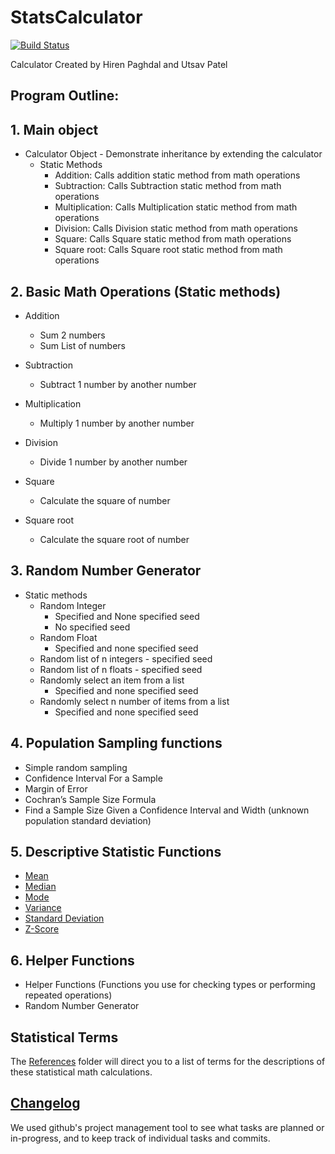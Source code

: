 # StatsCalculator
[![Build Status](https://travis-ci.com/hpaghdal/StatsCalculator.svg?branch=master)](https://travis-ci.com/hpaghdal/StatsCalculator)

Calculator Created by Hiren Paghdal and Utsav Patel

## Program Outline: 

## 1. Main object

* Calculator Object - Demonstrate inheritance by extending the calculator
    * Static Methods
        * Addition: Calls addition static method from math operations
        * Subtraction: Calls Subtraction static method from math operations
        * Multiplication: Calls Multiplication static method from math operations
        * Division: Calls Division static method from math operations
        * Square: Calls Square static method from math operations
        * Square root: Calls Square root static method from math operations

## 2. Basic Math Operations (Static methods)

* Addition
    * Sum 2 numbers
    * Sum List of numbers
        
* Subtraction
    * Subtract 1 number by another number

* Multiplication
    * Multiply 1 number by another number

* Division
    * Divide 1 number by another number

* Square
    * Calculate the square of number

* Square root
    * Calculate the square root of number


## 3. Random Number Generator
* Static methods
    * Random Integer
        * Specified and None specified seed
        * No specified seed
    * Random Float
        * Specified and none specified seed
    * Random list of n integers - specified seed
    * Random list of n floats - specified seed
    * Randomly select an item from a list
        * Specified and none specified seed
    * Randomly select n number of items from a list
        * Specified and none specified seed


## 4. Population Sampling functions

* Simple random sampling
* Confidence Interval For a Sample
* Margin of Error
* Cochran’s Sample Size Formula
* Find a Sample Size Given a Confidence Interval and Width (unknown population standard deviation)

## 5. Descriptive Statistic Functions

* [Mean](https://github.com/hpaghdal/StatsCalculator/blob/master/Definitions/mean.md)
* [Median](https://github.com/hpaghdal/StatsCalculator/blob/master/Definitions/Median.md)
* [Mode](https://github.com/hpaghdal/StatsCalculator/blob/master/Definitions/Mode.md)
* [Variance](https://github.com/hpaghdal/StatsCalculator/blob/master/Definitions/variance.md)
* [Standard Deviation](https://github.com/hpaghdal/StatsCalculator/blob/master/Definitions/Standard%20Deviation.md)
* [Z-Score](https://github.com/hpaghdal/StatsCalculator/blob/master/Definitions/Z-Score.md)

## 6. Helper Functions 

* Helper Functions (Functions you use for checking types or performing repeated operations)
* Random Number Generator


 ## Statistical Terms
  
  The [References](https://github.com/hpaghdal/StatsCalculator/tree/master/Definitions) folder will direct you to a list of terms for the descriptions of these statistical math calculations.


## [Changelog](https://github.com/hpaghdal/StatsCalculator/projects/1?fullscreen=true)
We used github's project management tool to see what tasks are planned or in-progress, and to keep track of individual tasks and commits. 


